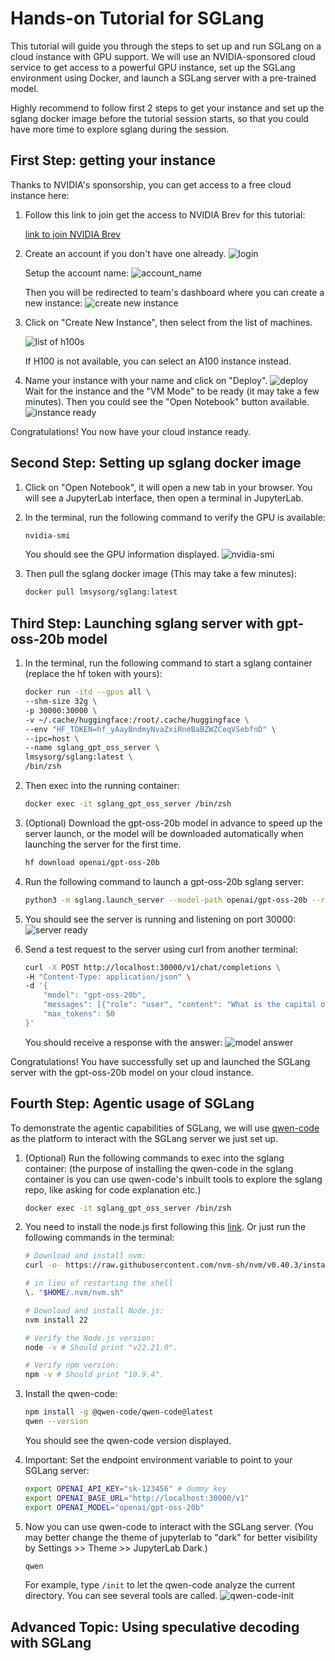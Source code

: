 # Hands-on Tutorial for SGLang

This tutorial will guide you through the steps to set up and run SGLang on a cloud instance with GPU support. We will use an NVIDIA-sponsored cloud service to get access to a powerful GPU instance, set up the SGLang environment using Docker, and launch a SGLang server with a pre-trained model.

Highly recommend to follow first 2 steps to get your instance and set up the sglang docker image before the tutorial session starts, so that you could have more time to explore sglang during the session.

## First Step: getting your instance

Thanks to NVIDIA's sponsorship, you can get access to a free cloud instance here:

1. Follow this link to join get the access to NVIDIA Brev for this tutorial:

    [link to join NVIDIA Brev](https://brev.nvidia.com/invite?token=eyJhbGciOiJIUzI1NiIsInR5cCI6IkpXVCJ9.eyJleHBpcmF0aW9uIjoxNzYxODYxODEyLCJvcmdJZCI6Im9yZy0zNDROYWZyQlVaUUpTQXJOclVlcUdQTWdDVVAiLCJ1c2VySWQiOiJ1c2VyLTM0MXY5ajZVa2VYUFpqemRoSXNPbDVVUXNNRSJ9.hJ5jA8apd1k6HbNcUmX-sfMKPybbc1_JAFgXLjGmKac&orgID=org-344NafrBUZQJSArNrUeqGPMgCUP)

2. Create an account if you don't have one already.
    ![login](login.png)

    Setup the account name:
    ![account_name](account_name.png)

    Then you will be redirected to team's dashboard where you can create a new instance:
    ![create new instance](create_new_instance.png)

3. Click on "Create New Instance", then select from the list of machines.

    ![list of h100s](h100s.png)

    If H100 is not available, you can select an A100 instance instead.

4. Name your instance with your name and click on "Deploy".
    ![deploy](deploy.png)
    Wait for the instance and the "VM Mode" to be ready (it may take a few minutes).
    Then you could see the "Open Notebook" button available.
    ![instance ready](instance_ready.png)

Congratulations! You now have your cloud instance ready.

## Second Step: Setting up sglang docker image

1. Click on "Open Notebook", it will open a new tab in your browser.
    You will see a JupyterLab interface, then open a terminal in JupyterLab.
    <!-- ![open terminal](open_terminal.png) -->

2. In the terminal, run the following command to verify the GPU is available:
    ```bash
    nvidia-smi
    ```
    You should see the GPU information displayed.
    ![nvidia-smi](nvidia-smi.png)

3. Then pull the sglang docker image (This may take a few minutes):
    ```bash
    docker pull lmsysorg/sglang:latest
    ```

## Third Step: Launching sglang server with gpt-oss-20b model
1. In the terminal, run the following command to start a sglang container (replace the hf token with yours):
    ```bash
    docker run -itd --gpus all \
    --shm-size 32g \
    -p 30000:30000 \
    -v ~/.cache/huggingface:/root/.cache/huggingface \
    --env "HF_TOKEN=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" \
    --ipc=host \
    --name sglang_gpt_oss_server \
    lmsysorg/sglang:latest \
    /bin/zsh
    ```

2. Then exec into the running container:
    ```bash
    docker exec -it sglang_gpt_oss_server /bin/zsh
    ```

3. (Optional) Download the gpt-oss-20b model in advance to speed up the server launch, or the model will be downloaded automatically when launching the server for the first time.
    ```bash
    hf download openai/gpt-oss-20b
    ```

4. Run the following command to launch a gpt-oss-20b sglang server:
    ```bash
    python3 -m sglang.launch_server --model-path openai/gpt-oss-20b --reasoning-parser gpt-oss --tool-call-parser gpt-oss --host 0.0.0.0
    ```

5. You should see the server is running and listening on port 30000:
    ![server ready](server_ready.png)

6. Send a test request to the server using curl from another terminal:
    ```bash
    curl -X POST http://localhost:30000/v1/chat/completions \
    -H "Content-Type: application/json" \
    -d '{
        "model": "gpt-oss-20b",
        "messages": [{"role": "user", "content": "What is the capital of France?"}],
        "max_tokens": 50
    }'
    ```
    You should receive a response with the answer:
    ![model answer](model_answer.png)

Congratulations! You have successfully set up and launched the SGLang server with the gpt-oss-20b model on your cloud instance.

## Fourth Step: Agentic usage of SGLang

To demonstrate the agentic capabilities of SGLang, we will use [qwen-code](https://github.com/QwenLM/qwen-code) as the platform to interact with the SGLang server we just set up.

1. (Optional) Run the following commands to exec into the sglang container: (the purpose of installing the qwen-code in the sglang container is you can use qwen-code's inbuilt tools to explore the sglang repo, like asking for code explanation etc.)
    ```bash
    docker exec -it sglang_gpt_oss_server /bin/zsh
    ```

2. You need to install the node.js first following this [link](https://nodejs.org/en/download).
    Or just run the following commands in the terminal:
    ```bash
    # Download and install nvm:
    curl -o- https://raw.githubusercontent.com/nvm-sh/nvm/v0.40.3/install.sh | bash

    # in lieu of restarting the shell
    \. "$HOME/.nvm/nvm.sh"

    # Download and install Node.js:
    nvm install 22

    # Verify the Node.js version:
    node -v # Should print "v22.21.0".

    # Verify npm version:
    npm -v # Should print "10.9.4".
    ```

3. Install the qwen-code:
    ```bash
    npm install -g @qwen-code/qwen-code@latest
    qwen --version
    ```
    You should see the qwen-code version displayed.

4. Important: Set the endpoint environment variable to point to your SGLang server:
    ```bash
    export OPENAI_API_KEY="sk-123456" # dummy key
    export OPENAI_BASE_URL="http://localhost:30000/v1"
    export OPENAI_MODEL="openai/gpt-oss-20b"
    ```

5. Now you can use qwen-code to interact with the SGLang server. (You may better change the theme of jupyterlab to "dark" for better visibility by Settings >> Theme >> JupyterLab Dark.)
    ```bash
    qwen
    ```
    For example, type `/init` to let the qwen-code analyze the current directory. You can see several tools are called.
    ![qwen-code-init](qwen_code_init.png)

## Advanced Topic: Using speculative decoding with SGLang

